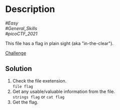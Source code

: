 # Description

_#Easy_<br>
_#General_Skills_<br>
_#picoCTF_2021_<br>

This file has a flag in plain sight (aka "in-the-clear").

[Challenge](Obedient-Cat)

## Solution

1. Check the file exetension.<br>
   `file flag`
2. Get any usable/valuable information from the file.<br>
   `strings flag` or `cat flag`
3. Get the flag.
